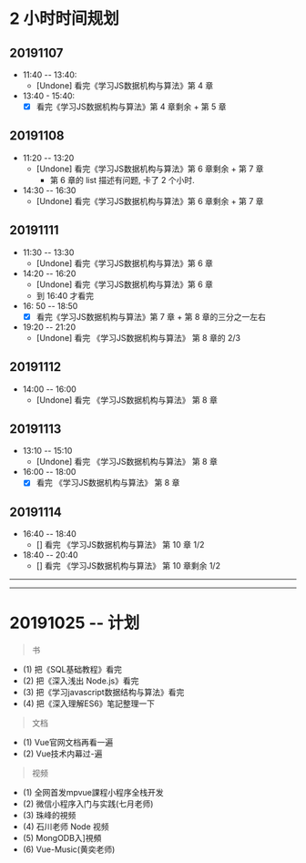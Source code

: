# 2 小时时间规划

## 20191107 
- 11:40 -- 13:40: 
    + [Undone] 看完《学习JS数据机构与算法》第 4 章
- 13:40 - 15:40: 
    + [x] 看完《学习JS数据机构与算法》第 4 章剩余 + 第 5 章

## 20191108
- 11:20 -- 13:20
    + [Undone] 看完《学习JS数据机构与算法》第 6 章剩余 + 第 7 章
        - 第 6 章的 list 描述有问题, 卡了 2 个小时.
- 14:30 -- 16:30 
    + [Undone] 看完《学习JS数据机构与算法》第 6 章剩余 + 第 7 章       

## 20191111 
- 11:30 -- 13:30
    + [Undone] 看完《学习JS数据机构与算法》第 6 章
- 14:20 -- 16:20 
    + [Undone] 看完《学习JS数据机构与算法》第 6 章
    + 到 16:40 才看完
- 16: 50 -- 18:50
    + [x] 看完《学习JS数据机构与算法》第 7 章 + 第 8 章的三分之一左右    
- 19:20 -- 21:20
    + [Undone] 看完 《学习JS数据机构与算法》 第 8 章的 2/3    

## 20191112
- 14:00 -- 16:00 
    + [Undone] 看完 《学习JS数据机构与算法》 第 8 章

## 20191113
- 13:10 -- 15:10 
    + [Undone] 看完  《学习JS数据机构与算法》  第 8 章 
- 16:00 -- 18:00
    + [x] 看完 《学习JS数据机构与算法》 第 8 章 

## 20191114
- 16:40 -- 18:40 
    + [] 看完 《学习JS数据机构与算法》 第 10 章 1/2 
- 18:40 -- 20:40 
    + [] 看完 《学习JS数据机构与算法》 第 10 章剩余 1/2 


---
---


# 20191025 -- 计划

> 书
- (1) 把《SQL基础教程》看完
- (2) 把《深入浅出 Node.js》看完
- (3) 把《学习javascript数据结构与算法》看完
- (4) 把《深入理解ES6》笔記整理一下

> 文档
- (1) Vue官网文档再看一遍
- (2) Vue技术内幕过-遍

> 视频
- (1) 全网首发mpvue課程小程序全栈开发
- (2) 微信小程序入门与实践(七月老师) 
- (3) 珠峰的視频
- (4) 石川老师 Node 视频
- (5) MongODB入]視頻
- (6) Vue-Music(黄奕老师)
